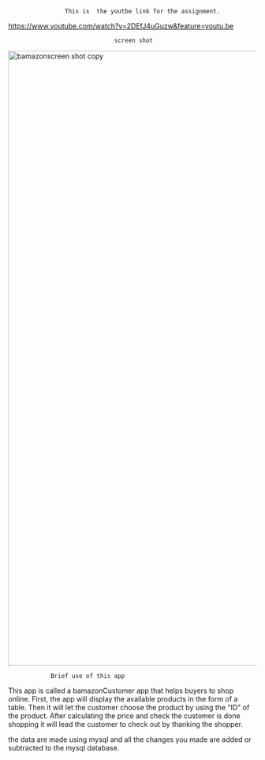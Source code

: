 

                    This is  the youtbe link for the assignment.
                    
https://www.youtube.com/watch?v=2DEfJ4uGuzw&feature=youtu.be

                                  screen shot

<img width="1245" alt="bamazonscreen shot copy" src="https://user-images.githubusercontent.com/24379110/29001129-4c9f5de8-7a3d-11e7-83ff-9c67a6a02f2a.png">

                Brief use of this app
                
This app is called a bamazonCustomer app that helps buyers to shop online. 
First, the app will display the available products in the form of a table. Then it will let the customer choose the product by using
the "ID" of the product. After calculating the price and check the customer is done shopping it will lead the customer to check out by thanking the shopper.

the data are made using mysql and all the changes you made are added or subtracted to the mysql database.



 




